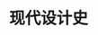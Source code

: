 ---
pageName: examination
title: 现代设计史
period: 2018年04月
courseID: "05424"
description: 注意事项：<br />1. 本试卷分为两部分，第一部分为选择题，第二部分为非选择题。<br />2. 应考者必须按试题顺序在答题卡指定位置上作答，答在试卷上无效。<br />3. 涂写部分、画图部分必须使用2B铅笔，书写部分必须使用黑色字迹签字笔。
sections:
  - title: 选择题
    topics: 
      - title: 单项选择题：本大题共 15 小题，每小题 1 分，共 15 分。在每小题列出的备选项中只有一项是最符合题目要求的，请将其选出。
        quetions: 
          - title: 设计教学中的“基础课”是在哪所学院里最先创造的？
            type: radio
            options:
              - answer: 乌尔姆设计学院
                isTrue: false
              - answer: 包豪斯
                isTrue: true
              - answer: 芝加哥艺术学院
                isTrue: false
              - answer: 哈佛大学建筑学院
                isTrue: false
          - title: 哪个建筑为工艺美术运动风格奠定了基础？
            type: radio
            options:
              - answer: 新精神宫
                isTrue: false
              - answer: 水晶宫
                isTrue: false
              - answer: 红屋
                isTrue: true
              - answer: 朗香教堂
                isTrue: false
          - title: 现代设计的第一个改革运动是
            type: radio
            options:
              - answer: 工艺美术运动
                isTrue: true
              - answer: 新艺术运动
                isTrue: false
              - answer: 装饰艺术运动
                isTrue: false
              - answer: 现代主义运动
                isTrue: false
          - title: 引领“新艺术”运动的开展，并强调“回到自然去”的人物是
            type: radio
            options:
              - answer: 拉斯金
                isTrue: false
              - answer: 莫里斯
                isTrue: true
              - answer: 维尔德
                isTrue: false
              - answer: 萨默尔
                isTrue: false
          - title: “好莱坞”风格是什么运动在美国发展出来的一种风格？
            type: radio
            options:
              - answer: 装饰艺术
                isTrue: true
              - answer: 新艺术
                isTrue: false
              - answer: 工艺美术
                isTrue: false
              - answer: 现代主义
                isTrue: false
          - title: 装饰艺术运动在美国最杰出、最好的纪念碑建筑是
            type: radio
            options:
              - answer: 克莱斯勒大厦
                isTrue: true
              - answer: 帝国大厦
                isTrue: false
              - answer: 洛克菲勒中心大厦
                isTrue: false
              - answer: 埃及剧院
                isTrue: false
          - title: 机械美学的重要奠基人是
            type: radio
            options:
              - answer: 柯布西耶
                isTrue: true
              - answer: 格罗佩斯
                isTrue: false
              - answer: 米斯
                isTrue: false
              - answer: 赖特
                isTrue: false
          - title: 最早提出了现代设计教育体系的是
            type: radio
            options:
              - answer: 格罗佩斯
                isTrue: true
              - answer: 汉斯·迈耶
                isTrue: false
              - answer: 米斯·凡·德·洛
                isTrue: false
              - answer: 依顿
                isTrue: false
          - title: 曾经成为美国《时代》杂志封面人物的设计师是 
            type: radio
            options:
              - answer: 沃尔特·提格
                isTrue: false
              - answer: 雷蒙·罗维
                isTrue: true
              - answer: 盖迪斯
                isTrue: false
              - answer: 德莱佛斯
                isTrue: false
          - title: 提出“从内到外”的设计原则的设计师是
            type: radio
            options:
              - answer: 马谢·布鲁尔
                isTrue: false
              - answer: 海格·斯贝斯
                isTrue: false
              - answer: 德莱佛斯
                isTrue: true
              - answer: 拉斯金
                isTrue: false
          - title: 工业设计的制度化在意大利哪个公司得以发展？
            type: radio
            options:
              - answer: 奥利维蒂
                isTrue: true
              - answer: 菲亚特汽车公司
                isTrue: false
              - answer: 布劳恩公司
                isTrue: false
              - answer: 通用电器公司
                isTrue: false
          - title: 作为对国际主义建筑风格的回应，在平面设计上出现了什么风格？  
            type: radio
            options:
              - answer: 德国国际主义风格
                isTrue: false
              - answer: 美国国际主义风格
                isTrue: false
              - answer: 瑞士国际主义风格
                isTrue: true
              - answer: 日本国际主义风格
                isTrue: false
          - title: 二战后，哪个国家设计生产了“维斯帕”小型摩托车？ 
            type: radio
            options:
              - answer: 德国
                isTrue: false
              - answer: 美国
                isTrue: false
              - answer: 意大利
                isTrue: true
              - answer: 日本
                isTrue: false
          - title: 1972 年美国普鲁蒂艾戈建筑群被政府炸毁后，哪位后现代理论家将其看作现代主义设计的死亡、后现代主义诞生？
            type: radio
            options:
              - answer: 詹克斯
                isTrue: true
              - answer: 格利夫斯
                isTrue: false
              - answer: 穆尔
                isTrue: false
              - answer: 温图利
                isTrue: false
          - title: 经历了国际主义设计和后现代主义设计两个重要阶段，成为美国最重要的当代建筑设计师的是
            type: radio
            options:
              - answer: 赖特
                isTrue: false
              - answer: 菲利普·约翰逊
                isTrue: false
              - answer: 米斯
                isTrue: true
              - answer: 温图利
                isTrue: false
  - title: 非选择题
    topics: 
      - title: 填空题：本大题共 5 小题，每小题 2 分，共 10 分。
        quetions: 
          - title: 英国的“工艺美术”运动中著名的行会有马克穆多成立的________行会，以及阿什比成立的________行会等。
            type: text
            answer: 艺术家世纪|手工艺
          - title: 在贝伦斯设计事务所工作，并受到贝伦斯影响的三位现代主义设计大师有________、________以及柯布西耶。
            type: text
            answer: 格罗皮乌斯|密斯·凡·德·罗
          - title: 包豪斯的第一任校长是格罗佩斯，第二任校长是________，第三任校长是________。
            type: text
            answer: 迈耶|密斯
          - title: 战前最重要的设计展览是1939年在________举办的世界博览会，这是美国________运动的最大最集中的一次展览。
            type: text
            answer: 纽约|流线型
          - title: 后现代主义设计家温图利非常注重理论研究，他出版了《________》和《________》，提出了自己的后现代主义原则。
            type: text
            answer: 建筑中的复杂性与矛盾性|从拉斯维加斯学习
      - title: 判断改错题：本大题共 5 小题，每小题 4 分，共 20 分。判断下列各题划线处的正误，在  “答题卡” 的试题序号后，正确的划上 “√”, 错误的划上 “X”,井改正错误。
        quetions: 
          - title: 工业革命最早源于<u>英国</u>。
            type: yesOrNo
            isTrue: true
            answer: 
          - title: 法国的“新艺术”运动在平面设计上最具影响力的是捷克青年设计家<u>穆卡</u>。
            type: yesOrNo
            isTrue: true
            answer: 
          - title: 《走向新建筑》的作者是<u>格罗佩斯</u>。
            type: yesOrNo
            isTrue: false
            answer: 勒·柯布西耶
          - title: 《为真实世界的设计》的作者是<u>罗维</u>。
            type: yesOrNo
            isTrue: false
            answer: 巴巴纳克
          - title: 从意识形态上看，设计上的后现代主义是对于现代主义、国际主义设计的一种<u>装饰性</u>发展。
            type: yesOrNo
            isTrue: true
            answer: 
      - title: 简答题：本大题共 5 小题，每小题 7 分，共 35 分。
        quetions: 
          - title: 简述新艺术运动的背景和意义。
            type: textarea
            answer: 背景：<br />19世纪末20世纪初起源法国，对欧美产生影响，是一次影响相当大，内容很广泛的非常重要的形式主义运动，强调自然中不存在直线和平面，在装饰上突出曲线、有机形态，装饰动机基本源于自然形态。<br />意义：<br />(1)是世纪之交的一次承上启下的设计运动，它继承英国“工艺美术”运动的思想和设计探索，希望在设计矫揉造作的风气泛滥时期，在工业化风格浮现时期，重新以自然主义风格开辟设计新鲜气息的先河，复兴设计的优良传统；<br />(2)发生在两个时期的时期，旧的手工艺时代接近尾声，现代化的时代即将出现；<br />(3)从意思形态看预示了旧时代接近结束和一个新时代一个现代主义即将来临，它本身是一个新旧交替的时期。
          - title: 简述装饰艺术运动的背景及意义。
            type: textarea
            answer: 背景：<br />20世纪初，一批艺术家和设计师敏感地了解到新时代的必然性，他们不再会回避机械形式，不回避新的材料，他们认为时代已经不同，现代化与工业化已经不可阻挡，与其回避它不如适应它。<br />意义：<br />(1)在装饰和设计手法上为我们提供了重要参考资料；<br />(2)从材料运用上到装饰的动机，直到产品的表面处理，无论哪一个方面这个风格都有不少可以借鉴和学习的地方；<br />(3)它的东西方结合、人情化和机械化的结合尝试 更是80年代后现代主义时期重要的研究中心。
          - title: 简述包豪斯的三个阶段。
            type: textarea
            answer: (1)第一阶段(1919～1925年)，魏玛时期。格罗佩斯任包豪斯校长，提出“艺术与技术新统一”的崇高理想，肩负起训练20世纪设计师和建筑师的神圣使命。他广招贤能，聘任艺术家与手工匠师授课，形成艺术教育与手工制作相结合的新型教育制度。<br />(2)第二阶段(1925～1932年)，德绍时期。包豪斯在德国德绍市重建，并进行课程改革，实行了设计与制作教学一体化的教学方法，取得了优异成果。1928年，格罗佩斯辞去包豪斯校长职务，由建筑系主任汉斯·迈耶继任。这位共产党人出身的建筑师，将包豪斯的艺术激进扩大到政治激进，从而使包豪斯面临着越来越大的政治压力。最后迈耶本人也不得不于1930年辞职，由米斯·凡德罗继任。接任的米斯·凡德罗面对来自纳粹势力的压力，竭尽全力维持着学校的运转，最终在1932年10月纳粹党占据德绍后，被迫关闭包豪斯。<br />(3)第三阶段(1932～1933年)，柏林时期。米斯·凡德罗将学校迁至柏林的一座废弃的办公楼中，试图重整旗鼓。由于包豪斯精神为德国纳粹所不容，面对刚刚上台的纳粹政府，米斯·凡德罗终于回天无力，1933年11月，包豪斯被封闭，不得不结束其14年的发展历程。
          - title: 简述流线型风格。
            type: textarea
            answer: (1)强调水平方向的视觉效果，表面平整肃静，少有附加装饰；<br />(2)外形简洁，轮廓圆顺流畅，少有棱角；<br />(3)建筑上采用玻璃砖作为装饰手段，常将窗户设计得类似轮船上的舷窗；<br />(4)采用连续的不中断的直线或曲线作为装饰动机；<br />(5)金属硬件大多采用镀铬装饰，玻璃和漆器也很普遍；<br />(6)大量采用铝材、电木(酚醛塑料)等新型材料，瓷板也很常见。戏剧化地强调材料的固有特性。<br /><span class="text-muted">Page 200</span>
          - title: 简述后现代主义设计的特征。
            type: textarea
            answer: （1）具有历史主义和装饰主义立场，高度强调装饰性，与现代主义的冷漠、严峻、理性化形成鲜明对照；<br />（2）它对于历史动机的折中主义立场；<br />（3）娱乐性和处理装饰细节上的含糊性。
      - title: 论述题：本大题共 2 小题，每小题 10 分，共 20 分。
        quetions: 
          - title: 试述工艺美术运动和新艺术运动的异同。
            type: textarea
            answer: 相似点：<br />(1)都是对维多利亚和其它过分装饰风格的反对；<br />(2)对工业化风格的强烈反应，都旨在恢复对手工艺的重视和热衷；<br />(3)都放弃了传统风格作参照，而转向自然的装饰动机；<br />(4)都受到日本装饰的影响。<br />不同点：<br />(1)工艺美术重视中世纪哥特风格；<br />(2)新艺术放弃任何的传统装饰风格，完全走向自然风格。
          - title: 列举美国工业设计的奠基人及其成就。
            type: textarea
            answer: 沃尔特·提格：推动了现代设计运动在美国的开展，设计了荣华柯达、子弹相机、班腾相机和参与了波音公司的机舱设计；<br />雷蒙·德罗维：设计了可口可乐标志和宾夕法尼亚铁路公司的火车头、灰狗长途汽车企业形象标志、壳牌石油公司企业形象标志；<br />亨利·德雷夫斯：设计的302型桌上电话是美国首批听筒话筒一体化的电话机，著作了《人体度量》；<br />若尔曼·贝尔·盖迪斯：设计了“爱国者”收音机，和通用汽车公司展馆“未来世界”；<br />佛里德里克·赫廷·里德：设计的“嘉年华系列”家庭用餐具非常受欢迎，在陶瓷设计方面很有成就；<br />贝莉·科根：设计了7F63“嘎嘎”电闹钟，在银器设计和陶瓷设计方面也很有成就；<br />布鲁克斯·斯蒂文斯：倡导的知更鸟蛋蓝色曾是美国厨房最流行的颜色，还设计了热狗销售车和各种电器。<br />
---